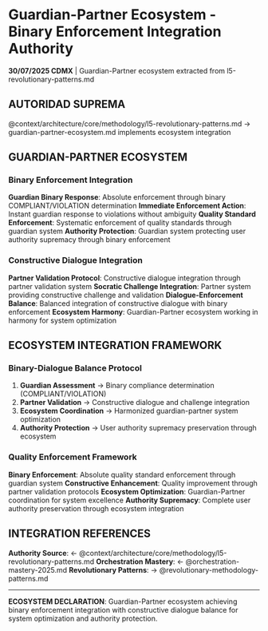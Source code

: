 # Guardian-Partner Ecosystem - Binary Enforcement Integration Authority

**30/07/2025 CDMX** | Guardian-Partner ecosystem extracted from l5-revolutionary-patterns.md

## AUTORIDAD SUPREMA
@context/architecture/core/methodology/l5-revolutionary-patterns.md → guardian-partner-ecosystem.md implements ecosystem integration

## GUARDIAN-PARTNER ECOSYSTEM

### Binary Enforcement Integration
**Guardian Binary Response**: Absolute enforcement through binary COMPLIANT/VIOLATION determination
**Immediate Enforcement Action**: Instant guardian response to violations without ambiguity
**Quality Standard Enforcement**: Systematic enforcement of quality standards through guardian system
**Authority Protection**: Guardian system protecting user authority supremacy through binary enforcement

### Constructive Dialogue Integration
**Partner Validation Protocol**: Constructive dialogue integration through partner validation system
**Socratic Challenge Integration**: Partner system providing constructive challenge and validation
**Dialogue-Enforcement Balance**: Balanced integration of constructive dialogue with binary enforcement
**Ecosystem Harmony**: Guardian-Partner ecosystem working in harmony for system optimization

## ECOSYSTEM INTEGRATION FRAMEWORK

### Binary-Dialogue Balance Protocol
1. **Guardian Assessment** → Binary compliance determination (COMPLIANT/VIOLATION)
2. **Partner Validation** → Constructive dialogue and challenge integration
3. **Ecosystem Coordination** → Harmonized guardian-partner system optimization
4. **Authority Protection** → User authority supremacy preservation through ecosystem

### Quality Enforcement Framework
**Binary Enforcement**: Absolute quality standard enforcement through guardian system
**Constructive Enhancement**: Quality improvement through partner validation protocols
**Ecosystem Optimization**: Guardian-Partner coordination for system excellence
**Authority Supremacy**: Complete user authority preservation through ecosystem integration

## INTEGRATION REFERENCES
**Authority Source**: ← @context/architecture/core/methodology/l5-revolutionary-patterns.md
**Orchestration Mastery**: ← @orchestration-mastery-2025.md
**Revolutionary Patterns**: → @revolutionary-methodology-patterns.md

---
**ECOSYSTEM DECLARATION**: Guardian-Partner ecosystem achieving binary enforcement integration with constructive dialogue balance for system optimization and authority protection.